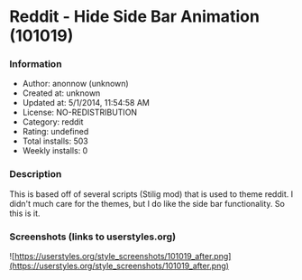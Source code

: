 # Reddit - Hide Side Bar Animation (101019)

### Information
- Author: anonnow (unknown)
- Created at: unknown
- Updated at: 5/1/2014, 11:54:58 AM
- License: NO-REDISTRIBUTION
- Category: reddit
- Rating: undefined
- Total installs: 503
- Weekly installs: 0


### Description
This is based off of several scripts (Stilig mod) that is used to theme reddit. I didn't much care for the themes, but I do like the side bar functionality. So this is it.


### Screenshots (links to userstyles.org)
![https://userstyles.org/style_screenshots/101019_after.png](https://userstyles.org/style_screenshots/101019_after.png)


